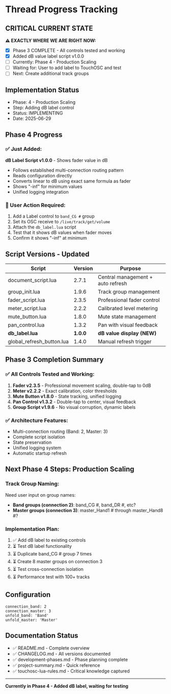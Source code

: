 # Thread Progress Tracking

## CRITICAL CURRENT STATE
**⚠️ EXACTLY WHERE WE ARE RIGHT NOW:**
- [x] Phase 3 COMPLETE - All controls tested and working
- [x] Added dB value label script v1.0.0
- [ ] Currently: Phase 4 - Production Scaling
- [ ] Waiting for: User to add label to TouchOSC and test
- [ ] Next: Create additional track groups

## Implementation Status
- Phase: 4 - Production Scaling
- Step: Adding dB label control
- Status: IMPLEMENTING
- Date: 2025-06-29

## Phase 4 Progress

### ✅ Just Added:
**dB Label Script v1.0.0** - Shows fader value in dB
- Follows established multi-connection routing pattern
- Reads configuration directly
- Converts linear to dB using exact same formula as fader
- Shows "-inf" for minimum values
- Unified logging integration

### 🔄 User Action Required:
1. Add a Label control to `band_CG #` group
2. Set its OSC receive to `/live/track/get/volume`
3. Attach the `db_label.lua` script
4. Test that it shows dB values when fader moves
5. Confirm it shows "-inf" at minimum

## Script Versions - Updated
| Script | Version | Purpose |
|--------|---------|---------|
| document_script.lua | 2.7.1 | Central management + auto refresh |
| group_init.lua | 1.9.6 | Track group management |
| fader_script.lua | 2.3.5 | Professional fader control |
| meter_script.lua | 2.2.2 | Calibrated level metering |
| mute_button.lua | 1.8.0 | Mute state management |
| pan_control.lua | 1.3.2 | Pan with visual feedback |
| **db_label.lua** | **1.0.0** | **dB value display (NEW)** |
| global_refresh_button.lua | 1.4.0 | Manual refresh trigger |

## Phase 3 Completion Summary

### ✅ All Controls Tested and Working:
1. **Fader v2.3.5** - Professional movement scaling, double-tap to 0dB
2. **Meter v2.2.2** - Exact calibration, color thresholds
3. **Mute Button v1.8.0** - State tracking, unified logging
4. **Pan Control v1.3.2** - Double-tap to center, visual feedback
5. **Group Script v1.9.6** - No visual corruption, dynamic labels

### ✅ Architecture Features:
- Multi-connection routing (Band: 2, Master: 3)
- Complete script isolation
- State preservation
- Unified logging system
- Automatic startup refresh

## Next Phase 4 Steps: Production Scaling

### Track Group Naming:
Need user input on group names:
- **Band groups (connection 2)**: band_CG #, band_DR #, etc?
- **Master groups (connection 3)**: master_Hand1 # through master_Hand8 #?

### Implementation Plan:
1. ✅ Add dB label to existing controls
2. ⏳ Test dB label functionality
3. ⏳ Duplicate band_CG # group 7 times
4. ⏳ Create 8 master groups on connection 3
5. ⏳ Test cross-connection isolation
6. ⏳ Performance test with 100+ tracks

## Configuration
```
connection_band: 2
connection_master: 3
unfold_band: 'Band'
unfold_master: 'Master'
```

## Documentation Status
- ✅ README.md - Complete overview
- ✅ CHANGELOG.md - All versions documented
- ✅ development-phases.md - Phase planning complete
- ✅ project-summary.md - Quick reference
- ✅ touchosc-lua-rules.md - Critical knowledge captured

---

**Currently in Phase 4 - Added dB label, waiting for testing**